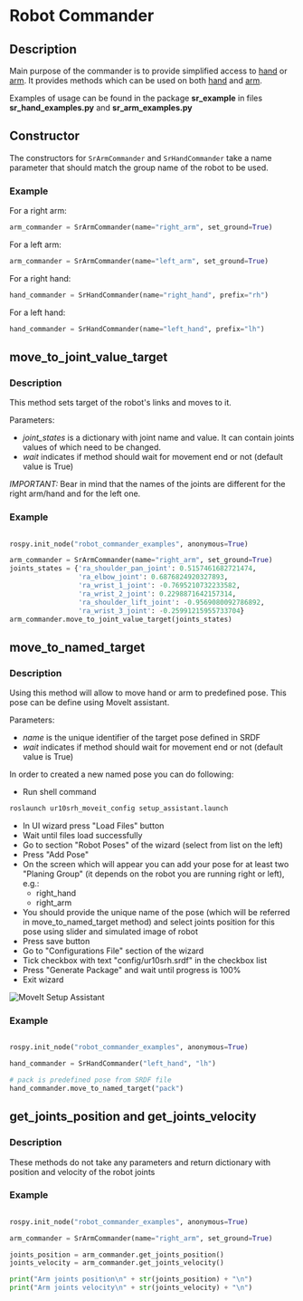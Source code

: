 # Robot Commander

## Description

Main purpose of the commander is to provide simplified access to [hand](HandCommander.md) or [arm](ArmCommander.md).
It provides methods which can be used on both [hand](HandCommander.md) and [arm](ArmCommander.md).

Examples of usage can be found in the package **sr_example** in files **sr_hand_examples.py** and **sr_arm_examples.py**

## Constructor

The constructors for `SrArmCommander` and `SrHandCommander` take a name parameter that should match the group name of the robot to be used.

### Example

For a right arm:

```python
arm_commander = SrArmCommander(name="right_arm", set_ground=True)
```

For a left arm:

```python
arm_commander = SrArmCommander(name="left_arm", set_ground=True)
```

For a right hand:

```python
hand_commander = SrHandCommander(name="right_hand", prefix="rh")
```

For a left hand:

```python
hand_commander = SrHandCommander(name="left_hand", prefix="lh")
```

## move_to_joint_value_target

### Description

This method sets target of the robot's links and moves to it.

Parameters:

   * *joint_states* is a dictionary with joint name and value. It can contain joints values of which need to be changed.
   * *wait* indicates if method should wait for movement end or not (default value is True)

*IMPORTANT:* Bear in mind that the names of the joints are different for the right arm/hand and for the left one.

### Example

```python

rospy.init_node("robot_commander_examples", anonymous=True)

arm_commander = SrArmCommander(name="right_arm", set_ground=True)
joints_states = {'ra_shoulder_pan_joint': 0.5157461682721474,
                 'ra_elbow_joint': 0.6876824920327893,
                 'ra_wrist_1_joint': -0.7695210732233582,
                 'ra_wrist_2_joint': 0.2298871642157314,
                 'ra_shoulder_lift_joint': -0.9569080092786892,
                 'ra_wrist_3_joint': -0.25991215955733704}
arm_commander.move_to_joint_value_target(joints_states)
```

## move_to_named_target

### Description

Using this method will allow to move hand or arm to predefined pose. This pose can be define using MoveIt assistant.

Parameters:

   * *name* is the unique identifier of the target pose defined in SRDF
   * *wait* indicates if method should wait for movement end or not (default value is True)

In order to created a new named pose you can do following:

* Run shell command
```bash
roslaunch ur10srh_moveit_config setup_assistant.launch
```
* In UI wizard press "Load Files" button
* Wait until files load successfully
* Go to section "Robot Poses" of the wizard (select from list on the left)
* Press "Add Pose"
* On the screen which will appear you can add your pose for at least two "Planing Group" (it depends on the robot you are running right or left), e.g.:
  * right_hand
  * right_arm
* You should provide the unique name of the pose (which will be referred in move_to_named_target method) and select joints position for this pose using slider and simulated image of robot
* Press save button
* Go to "Configurations File" section of the wizard
* Tick checkbox with text "config/ur10srh.srdf" in the checkbox list
* Press "Generate Package" and wait until progress is 100%
* Exit wizard

![MoveIt Setup Assistant](/sr_robot_commander/doc/tutorial/images/moveit_setup_assistant.gif)


### Example

```python

rospy.init_node("robot_commander_examples", anonymous=True)

hand_commander = SrHandCommander("left_hand", "lh")

# pack is predefined pose from SRDF file
hand_commander.move_to_named_target("pack")
```

## get_joints_position and get_joints_velocity

### Description

These methods do not take any parameters and return dictionary with position and velocity of the robot joints

### Example

```python

rospy.init_node("robot_commander_examples", anonymous=True)

arm_commander = SrArmCommander(name="right_arm", set_ground=True)

joints_position = arm_commander.get_joints_position()
joints_velocity = arm_commander.get_joints_velocity()

print("Arm joints position\n" + str(joints_position) + "\n")
print("Arm joints velocity\n" + str(joints_velocity) + "\n")


```
